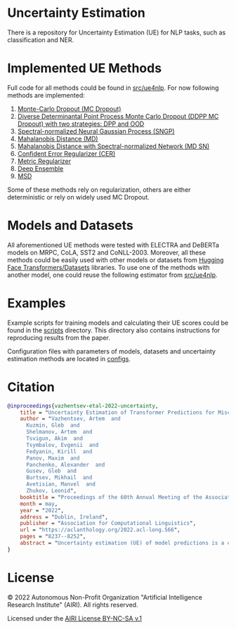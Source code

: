 # Uncertainty Estimation
There is a repository for Uncertainty Estimation (UE) for NLP tasks, such as classification and NER.

# Implemented UE Methods
Full code for all methods could be found in [src/ue4nlp](src/ue4nlp). For now following methods are implemented:
1. [Monte-Carlo Dropout (MC Dropout)](src/ue4nlp/ue_estimator_mc.py)
2. [Diverse Determinantal Point Process Monte Carlo Dropout (DDPP MC Dropout) with two strategies: DPP and OOD](src/ue4nlp/dropout_dpp.py)
3. [Spectral-normalized Neural Gaussian Process (SNGP)](src/ue4nlp/ue_estimator_sngp.py)
4. [Mahalanobis Distance (MD)](src/ue4nlp/ue_estimator_mahalanobis.py)
5. [Mahalanobis Distance with Spectral-normalized Network (MD SN)](src/ue4nlp/ue_estimator_mahalanobis.py)
6. [Confident Error Regularizer (CER)](src/ue4nlp/transformers_regularized.py)
7. [Metric Regularizer](src/ue4nlp/transformers_regularized.py)
8. [Deep Ensemble](src/run_train_ensemble_series.py)
9. [MSD](src/ue4nlp/transformers_mixup.py)

Some of these methods rely on regularization, others are either deterministic or rely on widely used MC Dropout.

# Models and Datasets
All aforementioned UE methods were tested with ELECTRA and DeBERTa models on MRPC, CoLA, SST2 and CoNLL-2003. Moreover, all these methods could be easily used with other models or datasets from [Hugging Face Transformers/Datasets](https://huggingface.co/) libraries. To use one of the methods with another model, one could reuse the following estimator from [src/ue4nlp](src/ue4nlp).

# Examples
Example scripts for training models and calculating their UE scores could be found in the [scripts](scripts) directory. This directory also contains instructions for reproducing results from the paper.

Configuration files with parameters of models, datasets and uncertainty estimation methods are located in [configs](configs).
# Citation
```bibtex
@inproceedings{vazhentsev-etal-2022-uncertainty,
    title = "Uncertainty Estimation of Transformer Predictions for Misclassification Detection",
    author = "Vazhentsev, Artem  and
      Kuzmin, Gleb  and
      Shelmanov, Artem  and
      Tsvigun, Akim  and
      Tsymbalov, Evgenii  and
      Fedyanin, Kirill  and
      Panov, Maxim  and
      Panchenko, Alexander  and
      Gusev, Gleb  and
      Burtsev, Mikhail  and
      Avetisian, Manvel  and
      Zhukov, Leonid",
    booktitle = "Proceedings of the 60th Annual Meeting of the Association for Computational Linguistics (Volume 1: Long Papers)",
    month = may,
    year = "2022",
    address = "Dublin, Ireland",
    publisher = "Association for Computational Linguistics",
    url = "https://aclanthology.org/2022.acl-long.566",
    pages = "8237--8252",
    abstract = "Uncertainty estimation (UE) of model predictions is a crucial step for a variety of tasks such as active learning, misclassification detection, adversarial attack detection, out-of-distribution detection, etc. Most of the works on modeling the uncertainty of deep neural networks evaluate these methods on image classification tasks. Little attention has been paid to UE in natural language processing. To fill this gap, we perform a vast empirical investigation of state-of-the-art UE methods for Transformer models on misclassification detection in named entity recognition and text classification tasks and propose two computationally efficient modifications, one of which approaches or even outperforms computationally intensive methods.",
}
```
# License
© 2022 Autonomous Non-Profit Organization "Artificial Intelligence Research Institute" (AIRI). All rights reserved.

Licensed under the [AIRI License BY-NC-SA v.1](AIRI_BY-NC-SA_License_v.1_en.docx)
